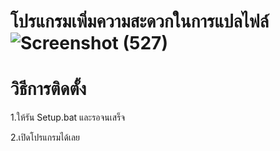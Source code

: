 # โปรแกรมเพิ่มความสะดวกในการแปลไฟล์![Screenshot (527)](https://github.com/Johntaber0007/Translate-Tool/assets/120932061/bda90965-5045-495a-b3e6-892f3a11927a)
# วิธีการติดตั้ง
1.ให้รัน Setup.bat และรอจนเสร็จ

2.เปิดโปรแกรมได้เลย
